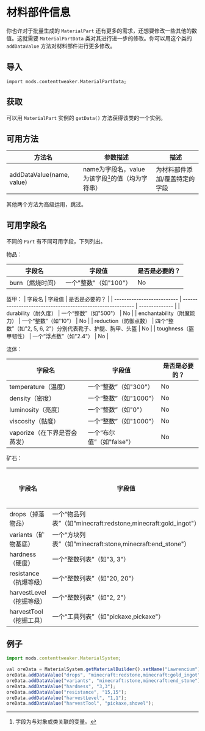 # 材料部件信息

你也许对于批量生成的 `MaterialPart` 还有更多的需求，还想要修改一些其他的数值。这就需要 `MaterialPartData` 类对其进行进一步的修改。你可以用这个类的 `addDataValue` 方法对材料部件进行更多修改。

## 导入

`import mods.contenttweaker.MaterialPartData;`

## 获取

可以用 `MaterialPart` 实例的 `getData()` 方法获得该类的一个实例。

## 可用方法

| 方法名                    | 参数描述                                          | 描述                          |
| ------------------------- | ------------------------------------------------- | ----------------------------- |
| addDataValue(name, value) | name为字段名，value为该字段[^1]的值（均为字符串） | 为材料部件添加/覆盖特定的字段 |

其他两个方法为高级运用，跳过。

## 可用字段名

不同的 `Part` 有不同可用字段，下列列出。

物品：

| 字段名           | 字段值                | 是否是必要的？ |
| ---------------- | --------------------- | -------------- |
| burn（燃烧时间） | 一个"整数"（如"100"） | No             |

盔甲：
| 字段名                     | 字段值                                                     | 是否是必要的？ |
| -------------------------- | ---------------------------------------------------------- | -------------- |
| durability（耐久度）       | 一个“整数”（如"500"）                                      | No             |
| enchantability（附魔能力） | 一个“整数”（如"10"）                                       | No             |
| reduction（防御点数）      | 四个“整数”（如"2, 5, 6, 2"）分别代表靴子、护腿、胸甲、头盔 | No             |
| toughness（盔甲韧性）      | 一个“浮点数”（如"2.4"）                                    | No             |

流体：

| 字段名                       | 字段值                    | 是否是必要的？ |
| ---------------------------- | ------------------------- | -------------- |
| temperature（温度）          | 一个“整数”（如"300"）     | No             |
| density（密度）              | 一个“整数”（如"1000"）    | No             |
| luminosity（亮度）           | 一个“整数”（如"0"）       | No             |
| viscosity（黏度）            | 一个“整数”（如"1000"）    | No             |
| vaporize（在下界是否会蒸发） | 一个“布尔值”（如"false"） | No             |

矿石：

| 字段名                   | 字段值                                                       | 是否是必要的？ |
| ------------------------ | ------------------------------------------------------------ | -------------- |
| drops（掉落物品）        | 一个“物品列表”（如"minecraft:redstone,minecraft:gold_ingot"） | No             |
| variants（矿物基底）     | 一个“方块列表”（如"minecraft:stone,minecraft:end_stone"）    | No             |
| hardness（硬度）         | 一个“整数列表”（如"3, 3"）                                   | No             |
| resistance（抗爆等级）   | 一个“整数列表”（如"20, 20"）                                 | No             |
| harvestLevel（挖掘等级） | 一个“整数列表”（如"2, 2"）                                   | No             |
| harvestTool（挖掘工具）  | 一个“工具列表”（如"pickaxe,pickaxe"）                        | No             |

## 例子

```javascript
import mods.contenttweaker.MaterialSystem;

val oreData = MaterialSystem.getMaterialBuilder().setName("Lawrencium").setColor(15426660).build().registerPart("ore").getData();
oreData.addDataValue("drops", "minecraft:redstone,minecraft:gold_ingot");
oreData.addDataValue("variants", "minecraft:stone,minecraft:end_stone");
oreData.addDataValue("hardness", "3,3");
oreData.addDataValue("resistance", "15,15");
oreData.addDataValue("harvestLevel", "1,1");
oreData.addDataValue("harvestTool", "pickaxe,shovel");
```

[^1]: 字段为与对象或类关联的变量。